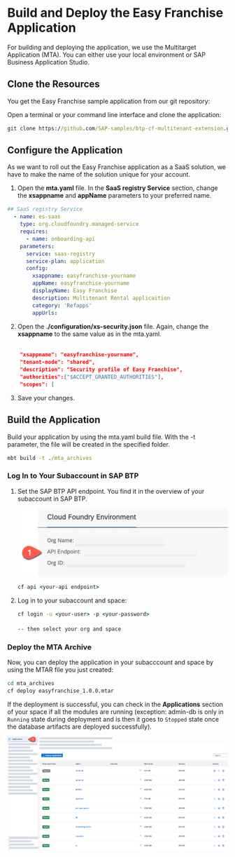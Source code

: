 # Build and Deploy the Easy Franchise Application

For building and deploying the application, we use the Multitarget Application (MTA). You can either use your local environment or SAP Business Application Studio. 

## Clone the Resources

You get the Easy Franchise sample application from our git repository:

Open a terminal or your command line interface and clone the application:

```cmd
git clone https://github.com/SAP-samples/btp-cf-multitenant-extension.git
``` 

## Configure the Application
As we want to roll out the Easy Franchise application as a SaaS solution, we have to make the name of the solution unique for your account.   

1. Open the **mta.yaml** file. In the **SaaS registry Service** section, change the **xsappname** and **appName** parameters to your preferred name. 

```yaml
## SaaS registry Service
  - name: es-saas
    type: org.cloudfoundry.managed-service
    requires:
      - name: onboarding-api
    parameters:
      service: saas-registry
      service-plan: application
      config:
        xsappname: easyfranchise-yourname
        appName: easyfranchise-yourname
        displayName: Easy Franchise
        description: Multitenant Rental applicaition
        category: 'Refapps'
        appUrls:

```
2. Open the **./configuration/xs-security.json** file. Again, change the **xsappname** to the same value as in the mta.yaml.

```json

    "xsappname": "easyfranchise-yourname",
    "tenant-mode": "shared",
    "description": "Security profile of Easy Franchise",
    "authorities":["$ACCEPT_GRANTED_AUTHORITIES"],
    "scopes": [

```
3. Save your changes.


## Build the Application

Build your application by using the mta.yaml build file. With the -t parameter, the file will be created in the specified folder.

```cmd
mbt build -t ./mta_archives

```

### Log In to Your Subaccount in SAP BTP

1. Set the SAP BTP API endpoint. You find it in the overview of your subaccount in SAP BTP.

    ![api](./images/logon.png)

    ```cmd
    cf api <your-api endpoint>
    ```

2. Log in to your subaccount and space:

   ```cmd
   cf login -u <your-user> -p <your-password>

   -- then select your org and space
    ```


### Deploy the MTA Archive

Now, you can deploy the application in your subacccount and space by using the MTAR file you just created:

```cmd
cd mta_archives
cf deploy easyfranchise_1.0.0.mtar
```
If the deployment is successful, you can check in the **Applications** section of your space if all the modules are running (exception: admin-db is only in `Running` state during deployment and is then it goes to `Stopped` state once the database artifacts are deployed successfully).

![apps](./images/apps.png)


